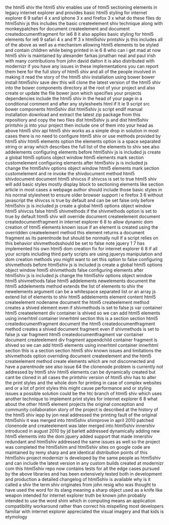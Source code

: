the html5 shiv the html5 shiv enables use of html5 sectioning elements in legacy internet explorer and provides basic html5 styling for internet explorer 6 9 safari 4 x and iphone 3 x and firefox 3 x what do these files do html5shiv js this includes the basic createelement shiv technique along with monkeypatches for document createelement and document createdocumentfragment for ie6 8 it also applies basic styling for html5 elements for ie6 9 safari 4 x and ff 3 x html5shiv printshiv js this includes all of the above as well as a mechanism allowing html5 elements to be styled and contain children while being printed in ie 6 8 who can i get mad at now html5 shiv is maintained by alexander farkas jonathan neal and paul irish with many contributions from john david dalton it is also distributed with modernizr if you have any issues in these implementations you can report them here for the full story of html5 shiv and all of the people involved in making it read the story of the html5 shiv installation using bower bower install html5shiv save dev this will clone the latest version of the html5 shiv into the bower components directory at the root of your project and also create or update the file bower json which specifies your projects dependencies include the html5 shiv in the head of your page in a conditional comment and after any stylesheets html if lt ie 9 script src bower components html5shiv dist html5shiv js script endif manual installation download and extract the latest zip package from this repositiory and copy the two files dist html5shiv js and dist html5shiv printshiv js into your project then include one of them into your head as above html5 shiv api html5 shiv works as a simple drop in solution in most cases there is no need to configure html5 shiv or use methods provided by html5 shiv html5 elements option the elements option is a space separated string or array which describes the full list of the elements to shiv see also addelements configuring elements before html5shiv js is included js create a global html5 options object window html5 elements mark section customelement configuring elements after html5shiv js is included js change the html5shiv options object window html5 elements mark section customelement and re invoke the shivdocument method html5 shivdocument document html5 shivcss if shivcss is set to true html5 shiv will add basic styles mostly display block to sectioning elements like section article in most cases a webpage author should include those basic styles in his normal stylesheet to ensure older browser support i e firefox 3 6 without javascript the shivcss is true by default and can be set false only before html5shiv js is included js create a global html5 options object window html5 shivcss false html5 shivmethods if the shivmethods option is set to true by default html5 shiv will override document createelement document createdocumentfragment in internet explorer 6 8 to allow dynamic dom creation of html5 elements known issue if an element is created using the overridden createelement method this element returns a document fragment as its parentnode but should be normally null if a script relies on this behavior shivmethodsshould be set to false note jquery 1 7 has implemented his own html5 dom creation fix for internet explorer 6 8 if all your scripts including third party scripts are using jquerys manipulation and dom creation methods you might want to set this option to false configuring shivmethods before html5shiv js is included js create a global html5 options object window html5 shivmethods false configuring elements after html5shiv js is included js change the html5shiv options object window html5 shivmethods false html5 addelements newelements document the html5 addelements method extends the list of elements to shiv the newelements argument can be a whitespace separated list or an array js extend list of elements to shiv html5 addelements element content html5 createelement nodename document the html5 createelement method creates a shived element even if shivmethods is set to false js var container html5 createelement div container is shived so we can add html5 elements using innerhtml container innerhtml section this is a section section html5 createdocumentfragment document the html5 createdocumentfragment method creates a shived document fragment even if shivmethods is set to false js var fragment html5 createdocumentfragment var container document createelement div fragment appendchild container fragment is shived so we can add html5 elements using innerhtml container innerhtml section this is a section section html5 shiv known issues and limitations the shivmethods option overriding document createelement and the html5 createelement method create elements which are not disconnected and have a parentnode see also issue 64 the clonenode problem is currently not addressed by html5 shiv html5 elements can be dynamically created but cant be cloned in all cases the printshiv version of html5 shiv has to alter the print styles and the whole dom for printing in case of complex websites and or a lot of print styles this might cause performance and or styling issues a possible solution could be the htc branch of html5 shiv which uses another technique to implement print styles for internet explorer 6 8 what about the other html5 element projects the original conception and community collaboration story of the project is described at the history of the html5 shiv iepp by jon neal addressed the printing fault of the original html5shiv it was merged into html5shiv shimprove in april 2010 patched clonenode and createelement was later merged into html5shiv innershiv introduced in august 2010 by jd barlett addressed dynamically adding new html5 elements into the dom jquery added support that made innershiv redundant and html5shiv addressed the same issues as well so the project was completed the html5shim and html5shiv sites on google code are maintained by remy sharp and are identical distribution points of this html5shiv project modernizr is developed by the same people as html5shiv and can include the latest version in any custom builds created at modernizr com this html5shiv repo now contains tests for all the edge cases pursued by the above libraries and has been extensively tested both in development and production a detailed changelog of html5shiv is available why is it called a shiv the term shiv originates from john resig who was thought to have used the word for its slang meaning a sharp object used as a knife like weapon intended for internet explorer truth be known john probably intended to use the word shim which in computing means an application compatibility workaround rather than correct his mispelling most developers familiar with internet explorer appreciated the visual imagery and that kids is etymology